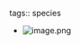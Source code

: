 tags:: species

- ![image.png](https://peach-geographical-bat-397.mypinata.cloud/ipfs/QmXDzqn8GWb5orkCBtdzEkD7gD4fS9h3LVE9whz4QHgA1J)